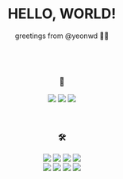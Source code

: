 <div align="center">
  <h1> HELLO, WORLD! </h1>
  <div> greetings from @yeonwd 👋🏻 </div>
  <br>
  <br>
  <br>

  <h3>🔗</h3>
  <a href="https://devyeonw1.notion.site/766f6e7a74ec4cfbb5a8ae0189abc974?v=d85a41492e9f4879a1d762ea9e01e35f&pvs=4">
    <img src="https://img.shields.io/badge/portfolio-003791?style=flat-square&logo=protondrive&logoColor=white"/></a>
  <a href="https://devyeonw.notion.site/Programming-Note-a218376518684a6f8b211a2268274261?pvs=4">
    <img src="https://img.shields.io/badge/study-000000?style=flat-square&logo=notion&logoColor=white"/></a>
  <a href="https://velog.io/@unorthodox">
    <img src="https://img.shields.io/badge/velog-20C997?style=flat-square&logo=velog&logoColor=white"/></a>

  <br>
  <br>
  <br>

  <h3> 🛠 </h3>
  <img src="https://img.shields.io/badge/Java-007396?style=flat-square&logo=Java&logoColor=white"/>
  <img src="https://img.shields.io/badge/JavaScript-F7DF1E?style=flat-square&logo=JavaScript&logoColor=white"/>
  <img src="https://img.shields.io/badge/HTML-E34F26?style=flat-square&logo=Html5&logoColor=white"/>
  <img src="https://img.shields.io/badge/CSS-1572B6?style=flat-square&logo=CSS3&logoColor=white"/>    
  <br>
  <img src="https://img.shields.io/badge/Oracle-F80000?style=flat-square&logo=Oracle&logoColor=white"/>  
  <img src="https://img.shields.io/badge/jQuery-0769AD?style=flat-square&logo=jQuery&logoColor=white"/>  
  <img src="https://img.shields.io/badge/Spring-6DB33F?style=flat-square&logo=Spring&logoColor=white"/>  
  <img src="https://img.shields.io/badge/SpringBoot-6DB33F?style=flat-square&logo=SpringBoot&logoColor=white"/> 
</div>

  <br>
  <br>
  <br>
